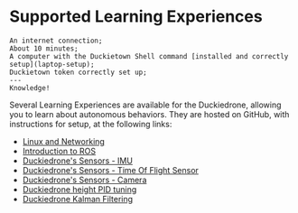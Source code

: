 # Supported Learning Experiences

```{needget}
An internet connection;
About 10 minutes;
A computer with the Duckietown Shell command [installed and correctly setup](laptop-setup);
Duckietown token correctly set up;
---
Knowledge!
```

Several Learning Experiences are available for the Duckiedrone, allowing you to learn about autonomous behaviors.
They are hosted on GitHub, with instructions for setup, at the following links:

- [Linux and Networking](https://github.com/duckietown/duckietown-lx/tree/duckiedrone-lxs/linux-and-networking)
- [Introduction to ROS](https://github.com/duckietown/duckietown-lx/tree/duckiedrone-lxs/introduction-to-ros-lx)
- [Duckiedrone's Sensors - IMU](https://github.com/duckietown/duckietown-lx/tree/duckiedrone-lxs/dd21-sensors-imu)
- [Duckiedrone's Sensors - Time Of Flight Sensor](https://github.com/duckietown/duckietown-lx/tree/duckiedrone-lxs/dd21-sensors-tof)
- [Duckiedrone's Sensors - Camera](https://github.com/duckietown/duckietown-lx/tree/duckiedrone-lxs/dd21-sensors-camera)
- [Duckiedrone height PID tuning](https://github.com/duckietown/duckietown-lx/tree/duckiedrone-lxs/dd21-pid-tuning-lx)
- [Duckiedrone Kalman Filtering](https://github.com/duckietown/duckietown-lx/tree/duckiedrone-lxs/dd21-ukf-lx)

